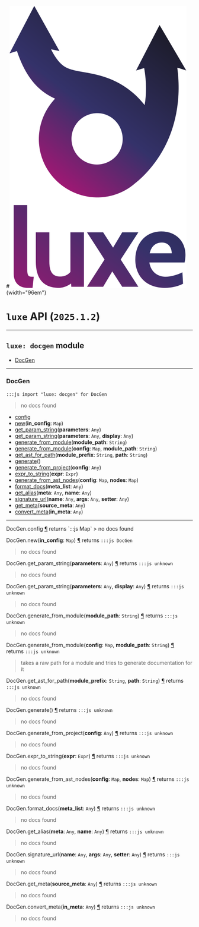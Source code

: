 #![](../../../images/luxe-dark.svg){width="96em"}

# `luxe` API (`2025.1.2`)  


---

## `luxe: docgen` module

- [DocGen](#docgen)   

---

### DocGen
`:::js import "luxe: docgen" for DocGen`
> no docs found

- [config](#DocGen.config)
- [new](#DocGen.new)(**in_config**: `Map`)
- [get_param_string](#DocGen.get_param_string)(**parameters**: `Any`)
- [get_param_string](#DocGen.get_param_string+2)(**parameters**: `Any`, **display**: `Any`)
- [generate_from_module](#DocGen.generate_from_module)(**module_path**: `String`)
- [generate_from_module](#DocGen.generate_from_module+2)(**config**: `Map`, **module_path**: `String`)
- [get_ast_for_path](#DocGen.get_ast_for_path+2)(**module_prefix**: `String`, **path**: `String`)
- [generate](#DocGen.generate)()
- [generate_from_project](#DocGen.generate_from_project)(**config**: `Any`)
- [expr_to_string](#DocGen.expr_to_string)(**expr**: `Expr`)
- [generate_from_ast_nodes](#DocGen.generate_from_ast_nodes+2)(**config**: `Map`, **nodes**: `Map`)
- [format_docs](#DocGen.format_docs)(**meta_list**: `Any`)
- [get_alias](#DocGen.get_alias+2)(**meta**: `Any`, **name**: `Any`)
- [signature_url](#DocGen.signature_url+3)(**name**: `Any`, **args**: `Any`, **setter**: `Any`)
- [get_meta](#DocGen.get_meta)(**source_meta**: `Any`)
- [convert_meta](#DocGen.convert_meta)(**in_meta**: `Any`)

<hr/>
<endpoint module="luxe: docgen" class="DocGen" signature="config"></endpoint>
<signature id="DocGen.config">DocGen.config
<a class="headerlink" href="#DocGen.config" title="Permanent link">¶</a></signature>
<span class='api_ret'>returns</span> `:::js Map`
> no docs found   

<endpoint module="luxe: docgen" class="DocGen" signature="new(in_config : Map)"></endpoint>
<signature id="DocGen.new">DocGen.new(**in_config**: `Map`)
<a class="headerlink" href="#DocGen.new" title="Permanent link">¶</a></signature>
<span class='api_ret'>returns</span> `:::js DocGen`
> no docs found   

<endpoint module="luxe: docgen" class="DocGen" signature="get_param_string(parameters : Any)"></endpoint>
<signature id="DocGen.get_param_string">DocGen.get_param_string(**parameters**: `Any`)
<a class="headerlink" href="#DocGen.get_param_string" title="Permanent link">¶</a></signature>
<span class='api_ret'>returns</span> `:::js unknown`
> no docs found   

<endpoint module="luxe: docgen" class="DocGen" signature="get_param_string(parameters : Any, display : Any)"></endpoint>
<signature id="DocGen.get_param_string+2">DocGen.get_param_string(**parameters**: `Any`, **display**: `Any`)
<a class="headerlink" href="#DocGen.get_param_string+2" title="Permanent link">¶</a></signature>
<span class='api_ret'>returns</span> `:::js unknown`
> no docs found   

<endpoint module="luxe: docgen" class="DocGen" signature="generate_from_module(module_path : String)"></endpoint>
<signature id="DocGen.generate_from_module">DocGen.generate_from_module(**module_path**: `String`)
<a class="headerlink" href="#DocGen.generate_from_module" title="Permanent link">¶</a></signature>
<span class='api_ret'>returns</span> `:::js unknown`
> no docs found   

<endpoint module="luxe: docgen" class="DocGen" signature="generate_from_module(config : Map, module_path : String)"></endpoint>
<signature id="DocGen.generate_from_module+2">DocGen.generate_from_module(**config**: `Map`, **module_path**: `String`)
<a class="headerlink" href="#DocGen.generate_from_module+2" title="Permanent link">¶</a></signature>
<span class='api_ret'>returns</span> `:::js unknown`
> takes a raw path for a module and tries to generate documentation for it   

<endpoint module="luxe: docgen" class="DocGen" signature="get_ast_for_path(module_prefix : String, path : String)"></endpoint>
<signature id="DocGen.get_ast_for_path+2">DocGen.get_ast_for_path(**module_prefix**: `String`, **path**: `String`)
<a class="headerlink" href="#DocGen.get_ast_for_path+2" title="Permanent link">¶</a></signature>
<span class='api_ret'>returns</span> `:::js unknown`
> no docs found   

<endpoint module="luxe: docgen" class="DocGen" signature="generate()"></endpoint>
<signature id="DocGen.generate">DocGen.generate()
<a class="headerlink" href="#DocGen.generate" title="Permanent link">¶</a></signature>
<span class='api_ret'>returns</span> `:::js unknown`
> no docs found   

<endpoint module="luxe: docgen" class="DocGen" signature="generate_from_project(config : Any)"></endpoint>
<signature id="DocGen.generate_from_project">DocGen.generate_from_project(**config**: `Any`)
<a class="headerlink" href="#DocGen.generate_from_project" title="Permanent link">¶</a></signature>
<span class='api_ret'>returns</span> `:::js unknown`
> no docs found   

<endpoint module="luxe: docgen" class="DocGen" signature="expr_to_string(expr : Expr)"></endpoint>
<signature id="DocGen.expr_to_string">DocGen.expr_to_string(**expr**: `Expr`)
<a class="headerlink" href="#DocGen.expr_to_string" title="Permanent link">¶</a></signature>
<span class='api_ret'>returns</span> `:::js unknown`
> no docs found   

<endpoint module="luxe: docgen" class="DocGen" signature="generate_from_ast_nodes(config : Map, nodes : Map)"></endpoint>
<signature id="DocGen.generate_from_ast_nodes+2">DocGen.generate_from_ast_nodes(**config**: `Map`, **nodes**: `Map`)
<a class="headerlink" href="#DocGen.generate_from_ast_nodes+2" title="Permanent link">¶</a></signature>
<span class='api_ret'>returns</span> `:::js unknown`
> no docs found   

<endpoint module="luxe: docgen" class="DocGen" signature="format_docs(meta_list : Any)"></endpoint>
<signature id="DocGen.format_docs">DocGen.format_docs(**meta_list**: `Any`)
<a class="headerlink" href="#DocGen.format_docs" title="Permanent link">¶</a></signature>
<span class='api_ret'>returns</span> `:::js unknown`
> no docs found   

<endpoint module="luxe: docgen" class="DocGen" signature="get_alias(meta : Any, name : Any)"></endpoint>
<signature id="DocGen.get_alias+2">DocGen.get_alias(**meta**: `Any`, **name**: `Any`)
<a class="headerlink" href="#DocGen.get_alias+2" title="Permanent link">¶</a></signature>
<span class='api_ret'>returns</span> `:::js unknown`
> no docs found   

<endpoint module="luxe: docgen" class="DocGen" signature="signature_url(name : Any, args : Any, setter : Any)"></endpoint>
<signature id="DocGen.signature_url+3">DocGen.signature_url(**name**: `Any`, **args**: `Any`, **setter**: `Any`)
<a class="headerlink" href="#DocGen.signature_url+3" title="Permanent link">¶</a></signature>
<span class='api_ret'>returns</span> `:::js unknown`
> no docs found   

<endpoint module="luxe: docgen" class="DocGen" signature="get_meta(source_meta : Any)"></endpoint>
<signature id="DocGen.get_meta">DocGen.get_meta(**source_meta**: `Any`)
<a class="headerlink" href="#DocGen.get_meta" title="Permanent link">¶</a></signature>
<span class='api_ret'>returns</span> `:::js unknown`
> no docs found   

<endpoint module="luxe: docgen" class="DocGen" signature="convert_meta(in_meta : Any)"></endpoint>
<signature id="DocGen.convert_meta">DocGen.convert_meta(**in_meta**: `Any`)
<a class="headerlink" href="#DocGen.convert_meta" title="Permanent link">¶</a></signature>
<span class='api_ret'>returns</span> `:::js unknown`
> no docs found   

